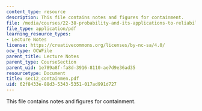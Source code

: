 ```yaml
---
content_type: resource
description: This file contains notes and figures for containment.
file: /media/courses/22-38-probability-and-its-applications-to-reliability-quality-control-and-risk-assessment-fall-2005/62f8433e88d353435351017ad991d727_sec12_containmen.pdf
file_type: application/pdf
learning_resource_types:
- Lecture Notes
license: https://creativecommons.org/licenses/by-nc-sa/4.0/
ocw_type: OCWFile
parent_title: Lecture Notes
parent_type: CourseSection
parent_uid: 1e789a8f-fa8d-3916-8110-ae7d9e36ad35
resourcetype: Document
title: sec12_containmen.pdf
uid: 62f8433e-88d3-5343-5351-017ad991d727
---
```

This file contains notes and figures for containment.